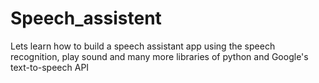 # Speech_assistent
Lets learn how to build a speech assistant app using the speech recognition, play sound and many more libraries of python and Google's text-to-speech API
